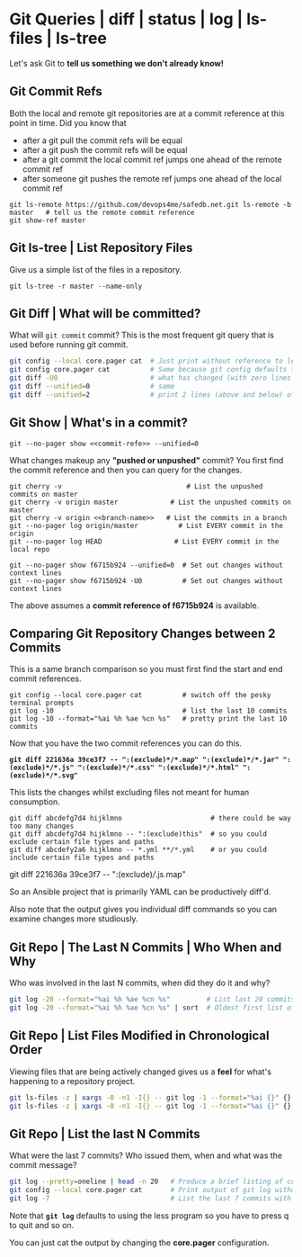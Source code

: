 
# Git Queries | diff | status | log | ls-files | ls-tree

Let's ask Git to **tell us something we don't already know!**


## Git Commit Refs

Both the local and remote git repositories are at a commit reference at this point in time. Did you know that

- after a git pull the commit refs will be equal
- after a git push the commit refs will be equal
- after a git commit the local commit ref jumps one ahead of the remote commit ref
- after someone git pushes the remote ref jumps one ahead of the local commit ref

```
git ls-remote https://github.com/devops4me/safedb.net.git ls-remote -b master   # tell us the remote commit reference
git show-ref master

```


## Git ls-tree | List Repository Files

Give us a simple list of the files in a repository.

```
git ls-tree -r master --name-only
```

## Git Diff | What will be committed?

What will `git commit` commit? This is the most frequent git query that is used before running git commit.

```bash
git config --local core.pager cat  # Just print without reference to less
git config core.pager cat          # Same because git config defaults to --local
git diff -U0                       # what has changed (with zero lines ofcontext)
git diff --unified=0               # same
git diff --unified=2               # print 2 lines (above and below) of context
```

## Git Show | What's in a commit?

    git --no-pager show <<commit-refe>> --unified=0

What changes makeup any **"pushed or unpushed"** commit? You first find the commit reference and then you can query for the changes.

    git cherry -v                               # List the unpushed commits on master
    git cherry -v origin master             # List the unpushed commits on master
    git cherry -v origin <<branch-name>>   # List the commits in a branch
    git --no-pager log origin/master          # List EVERY commit in the origin
    git --no-pager log HEAD                  # List EVERY commit in the local repo

    git --no-pager show f6715b924 --unified=0  # Set out changes without context lines
    git --no-pager show f6715b924 -U0          # Set out changes without context lines

The above assumes a **commit reference of f6715b924** is available.


## Comparing Git Repository Changes between 2 Commits

This is a same branch comparison so you must first find the start and end commit references.

```
git config --local core.pager cat          # switch off the pesky terminal prompts
git log -10                                # list the last 10 commits
git log -10 --format="%ai %h %ae %cn %s"   # pretty print the last 10 commits
```

Now that you have the two commit references you can do this.

**`git diff 221636a 39ce3f7 -- ":(exclude)*/*.map" ":(exclude)*/*.jar" ":(exclude)*/*.js" ":(exclude)*/*.css" ":(exclude)*/*.html" ":(exclude)*/*.svg"`**

This lists the changes whilst excluding files not meant for human consumption.

```
git diff abcdefg7d4 hijklmno                      # there could be way too many changes
git diff abcdefg7d4 hijklmno -- ":(exclude)this"  # so you could exclude certain file types and paths
git diff abcdefy2a6 hijklmno -- *.yml **/*.yml    # or you could include certain file types and paths
```

git diff 221636a 39ce3f7 -- ":(exclude)*/*.js.map"

So an Ansible project that is primarily YAML can be productively diff'd.

Also note that the output gives you individual diff commands so you can examine changes more studiously.

## Git Repo | The Last N Commits | Who When and Why

Who was involved in the last N commits, when did they do it and why?

```bash
git log -20 --format="%ai %h %ae %cn %s"         # List last 20 commits with date hash author and subject
git log -20 --format="%ai %h %ae %cn %s" | sort  # Oldest first list of the last 20 commits with details
```

## Git Repo | List Files Modified in Chronological Order

Viewing files that are being actively changed gives us a **feel** for what's happening to a repository project.

```bash
git ls-files -z | xargs -0 -n1 -I{} -- git log -1 --format="%ai {}" {} | sort -r    # Recently modified first
git ls-files -z | xargs -0 -n1 -I{} -- git log -1 --format="%ai {}" {} | sort       # Recently modified last
```

## Git Repo | List the last N Commits

What were the last 7 commits? Who issued them, when and what was the commit message?

```bash
git log --pretty=oneline | head -n 20   # Produce a brief listing of commits (one per line)
git config --local core.pager cat       # Print output of git log without going to less program
git log -7                              # List the last 7 commits with who made them and date
```

Note that **`git log`** defaults to using the less program so you have to press q to quit and so on.

You can just cat the output by changing the **core.pager** configuration.

